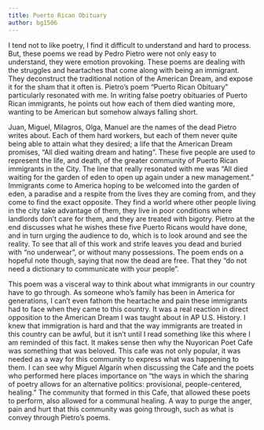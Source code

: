 ```yaml
---
title: Puerto Rican Obituary
author: bg1506
---
```

I tend not to like poetry, I find it difficult to understand and hard to process. But, these poems we read by Pedro Pietro were not only easy to understand, they were emotion provoking. These poems are dealing with the struggles and heartaches that come along with being an immigrant. They deconstruct the traditional notion of the American Dream, and expose it for the sham that it often is. Pietro’s poem “Puerto Rican Obituary” particularly resonated with me. In writing false poetry obituaries of Puerto Rican immigrants, he points out how each of them died wanting more, wanting to be American but somehow always falling short.

  Juan, Miguel, Milagros, Olga, Manuel are the names of the dead Pietro writes about. Each of them hard workers, but each of them never quite being able to attain what they desired; a life that the American Dream promises, “All died waiting dream and hating”. These five people are used to represent the life, and death, of the greater community of Puerto Rican immigrants in the City. The line that really resonated with me was “All died waiting for the garden of eden to open up again under a new management.” Immigrants come to America hoping to be welcomed into the garden of eden, a paradise and a respite from the lives they are coming from, and they come to find the exact opposite. They find a world where other people living in the city take advantage of them, they live in poor conditions where landlords don’t care for them, and they are treated with bigotry. Pietro at the end discusses what he wishes these five Puerto Ricans would have done, and in turn urging the audience to do, which is to look around and see the reality. To see that all of this work and strife leaves you dead and buried with “no underwear”, or without many possessions. The poem ends on a hopeful note though, saying that now the dead are free. That they “do not need a dictionary to communicate with your people”.

  This poem was a visceral way to think about what immigrants in our country have to go through. As someone who’s family has been in America for generations, I can’t even fathom the heartache and pain these immigrants had to face when they came to this country. It was a real reaction in direct opposition to the American Dream I was taught about in AP U.S. History. I knew that immigration is hard and that the way immigrants are treated in this country can be awful, but it isn’t until I read something like this where I am reminded of this fact. It makes sense then why the Nuyorican Poet Cafe was something that was beloved. This cafe was not only popular, it was needed as a way for this community to express what was happening to them. I can see why Miguel Algarín when discussing the Cafe and the poets who performed here places importance on “the ways in which the sharing of poetry allows for an alternative politics: provisional, people-centered, healing.” The community that formed in this Cafe, that allowed these poets to perform, also allowed for a communal healing. A way to purge the anger, pain and hurt that this community was going through, such as what is convey through Pietro’s poems.
